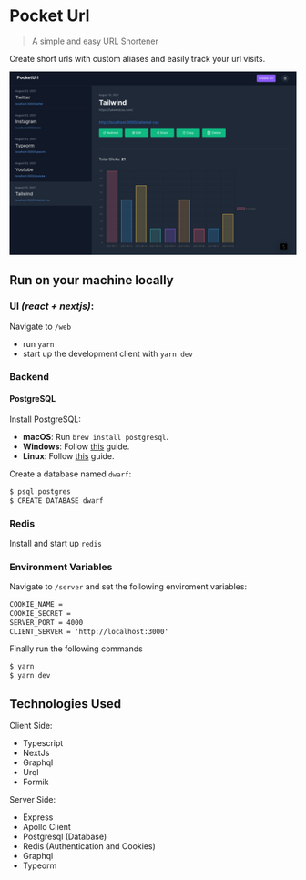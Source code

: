 # Pocket Url

> A simple and easy URL Shortener

Create short urls with custom aliases and easily track your url visits.

![demo](https://raw.githubusercontent.com/manishsharma8/Pocket-Url/main/web/src/public/demo.png)

## Run on your machine locally

### UI _(react + nextjs)_:

Navigate to `/web`

- run `yarn`
- start up the development client with `yarn dev`

### Backend

#### PostgreSQL

Install PostgreSQL:

- **macOS**: Run `brew install postgresql`.
- **Windows**: Follow [this](https://www.postgresqltutorial.com/install-postgresql/) guide.
- **Linux**: Follow [this](https://www.postgresqltutorial.com/install-postgresql-linux/) guide.

Create a database named `dwarf`:

```shell
$ psql postgres
$ CREATE DATABASE dwarf
```

### Redis

Install and start up `redis`

### Environment Variables

Navigate to `/server` and set the following enviroment variables:

```shell
COOKIE_NAME =
COOKIE_SECRET =
SERVER_PORT = 4000
CLIENT_SERVER = 'http://localhost:3000'
```

Finally run the following commands

```shell
$ yarn
$ yarn dev
```

## Technologies Used

Client Side:

- Typescript
- NextJs
- Graphql
- Urql
- Formik

Server Side:

- Express
- Apollo Client
- Postgresql (Database)
- Redis (Authentication and Cookies)
- Graphql
- Typeorm
